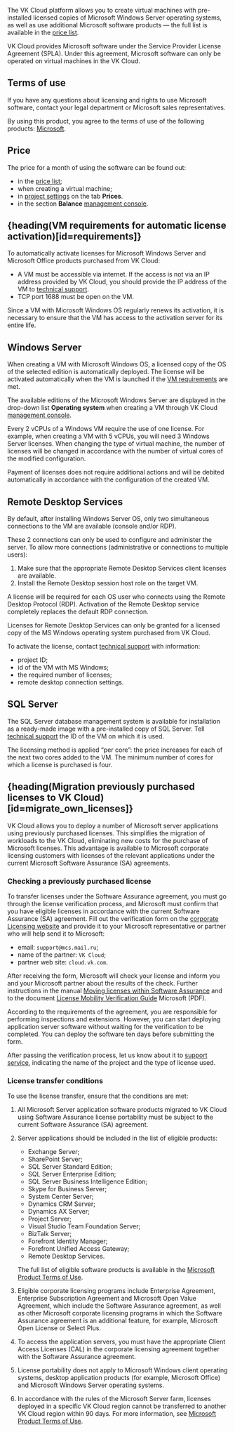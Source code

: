 The VK Cloud platform allows you to create virtual machines with pre-installed licensed copies of Microsoft Windows Server operating systems, as well as use additional Microsoft software products — the full list is available in the [price list](https://cloud.vk.com/pricelist).

<warn>

VK Cloud provides Microsoft software under the Service Provider License Agreement (SPLA). Under this agreement, Microsoft software can only be operated on virtual machines in the VK Cloud.

</warn>

## Terms of use

If you have any questions about licensing and rights to use Microsoft software, contact your legal department or Microsoft sales representatives.

By using this product, you agree to the terms of use of the following products: [Microsoft](https://www.microsoft.com/licensing/docs/view/Services-Provider-Use-Rights-SPUR?lang=1).

## Price

The price for a month of using the software can be found out:

- in the [price list](https://cloud.vk.com/pricelist);
- when creating a virtual machine;
- in [project settings](https://msk.cloud.vk.com/app/en/project/) on the tab **Prices**.
- in the section **Balance** [management console](https://msk.cloud.vk.com/app/en/services/billing).

## {heading(VM requirements for automatic license activation)[id=requirements]}

To automatically activate licenses for Microsoft Windows Server and Microsoft Office products purchased from VK Cloud:

- A VM must be accessible via internet. If the access is not via an IP address provided by VK Cloud, you should provide the IP address of the VM to [technical support](mailto:support@mcs.mail.ru).
- TCP port 1688 must be open on the VM.

Since a VM with Microsoft Windows OS regularly renews its activation, it is necessary to ensure that the VM has access to the activation server for its entire life.

## Windows Server

When creating a VM with Microsoft Windows OS, a licensed copy of the OS of the selected edition is automatically deployed. The license will be activated automatically when the VM is launched if the [VM requirements](../../vm-licenses/ms-lic#requirements) are met.

The available editions of the Microsoft Windows Server are displayed in the drop-down list **Operating system** when creating a VM through VK Cloud [management console](https://msk.cloud.vk.com/app/services/infra/servers/add).

Every 2 vCPUs of a Windows VM require the use of one license. For example, when creating a VM with 5 vCPUs, you will need 3 Windows Server licenses. When changing the type of virtual machine, the number of licenses will be changed in accordance with the number of virtual cores of the modified configuration.

<info>

Payment of licenses does not require additional actions and will be debited automatically in accordance with the configuration of the created VM.

</info>

## Remote Desktop Services

By default, after installing Windows Server OS, only two simultaneous connections to the VM are available (console and/or RDP).

These 2 connections can only be used to configure and administer the server. To allow more connections (administrative or connections to multiple users):

1. Make sure that the appropriate Remote Desktop Services client licenses are available.
1. Install the Remote Desktop session host role on the target VM.

A license will be required for each OS user who connects using the Remote Desktop Protocol (RDP). Activation of the Remote Desktop service completely replaces the default RDP connection.

<warn>

Licenses for Remote Desktop Services can only be granted for a licensed copy of the MS Windows operating system purchased from VK Cloud.

</warn>

To activate the license, contact [technical support](mailto:support@mcs.mail.ru) with information:

- project ID;
- id of the VM with MS Windows;
- the required number of licenses;
- remote desktop connection settings.

## SQL Server

The SQL Server database management system is available for installation as a ready-made image with a pre-installed copy of SQL Server. Tell [technical support](mailto:support@mcs.mail.ru) the ID of the VM on which it is used.

The licensing method is applied “per core”: the price increases for each of the next two cores added to the VM. The minimum number of cores for which a license is purchased is four.

## {heading(Migration previously purchased licenses to VK Cloud)[id=migrate_own_licenses]}

VK Cloud allows you to deploy a number of Microsoft server applications using previously purchased licenses. This simplifies the migration of workloads to the VK Cloud, eliminating new costs for the purchase of Microsoft licenses. This advantage is available to Microsoft corporate licensing customers with licenses of the relevant applications under the current Microsoft Software Assurance (SA) agreements.

### Checking a previously purchased license

To transfer licenses under the Software Assurance agreement, you must go through the license verification process, and Microsoft must confirm that you have eligible licenses in accordance with the current Software Assurance (SA) agreement. Fill out the verification form on the [corporate Licensing website](https://www.microsoft.com/licensing/docs) and provide it to your Microsoft representative or partner who will help send it to Microsoft:

- email: `support@mcs.mail.ru`;
- name of the partner: `VK Cloud`;
- partner web site: `cloud.vk.com`.

After receiving the form, Microsoft will check your license and inform you and your Microsoft partner about the results of the check. Further instructions in the manual [Moving licenses within Software Assurance](https://www.microsoft.com/en-us/licensing/licensing-programs/software-assurance-license-mobility) and to the document [License Mobility Verification Guide](http://download.microsoft.com/download/7/9/b/79bd917e-760b-48b6-a266-796b3e47c47a/License_Mobility_Customer_Verification_Guide.pdf "download") Microsoft (PDF).

According to the requirements of the agreement, you are responsible for performing inspections and extensions. However, you can start deploying application server software without waiting for the verification to be completed. You can deploy the software ten days before submitting the form.

After passing the verification process, let us know about it to [support service](mailto:support@mcs.mail.ru), indicating the name of the project and the type of license used.

### License transfer conditions

To use the license transfer, ensure that the conditions are met:

1. All Microsoft Server application software products migrated to VK Cloud using Software Assurance license portability must be subject to the current Software Assurance (SA) agreement.

2. Server applications should be included in the list of eligible products:

    - Exchange Server;
    - SharePoint Server;
    - SQL Server Standard Edition;
    - SQL Server Enterprise Edition;
    - SQL Server Business Intelligence Edition;
    - Skype for Business Server;
    - System Center Server;
    - Dynamics CRM Server;
    - Dynamics AX Server;
    - Project Server;
    - Visual Studio Team Foundation Server;
    - BizTalk Server;
    - Forefront Identity Manager;
    - Forefront Unified Access Gateway;
    - Remote Desktop Services.

    The full list of eligible software products is available in the [Microsoft Product Terms of Use](https://www.microsoft.com/licensing/docs/view/Services-Provider-Use-Rights-SPUR?lang=1).

3. Eligible corporate licensing programs include Enterprise Agreement, Enterprise Subscription Agreement and Microsoft Open Value Agreement, which include the Software Assurance agreement, as well as other Microsoft corporate licensing programs in which the Software Assurance agreement is an additional feature, for example, Microsoft Open License or Select Plus.

4. To access the application servers, you must have the appropriate Client Access Licenses (CAL) in the corporate licensing agreement together with the Software Assurance agreement.

5. License portability does not apply to Microsoft Windows client operating systems, desktop application products (for example, Microsoft Office) and Microsoft Windows Server operating systems.

6. In accordance with the rules of the Microsoft Server farm, licenses deployed in a specific VK Cloud region cannot be transferred to another VK Cloud region within 90 days. For more information, see [Microsoft Product Terms of Use](https://www.microsoft.com/licensing/docs/view/Services-Provider-Use-Rights-SPUR?lang=1).
